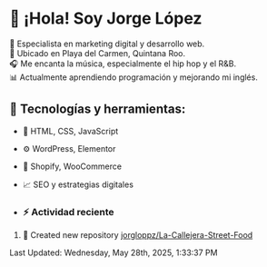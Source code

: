 # 👋 ¡Hola! Soy Jorge López  

🚀 Especialista en marketing digital y desarrollo web.  
📍 Ubicado en Playa del Carmen, Quintana Roo.  
🎧 Me encanta la música, especialmente el hip hop y el R&B.  
📊 Actualmente aprendiendo programación y mejorando mi inglés.  

## 🌟 Tecnologías y herramientas:
- 📌 HTML, CSS, JavaScript
- ⚙️ WordPress, Elementor
- 🛒 Shopify, WooCommerce
- 📈 SEO y estrategias digitales

- ### :zap: Actividad reciente
<!--RECENT_ACTIVITY:start-->
1. 📔 Created new repository [jorgloppz/La-Callejera-Street-Food](https://github.com/jorgloppz/La-Callejera-Street-Food)
<!--RECENT_ACTIVITY:end-->
<!--RECENT_ACTIVITY:last_update-->
Last Updated: Wednesday, May 28th, 2025, 1:33:37 PM
<!--RECENT_ACTIVITY:last_update_end-->
